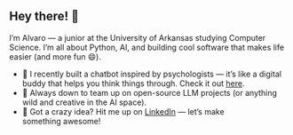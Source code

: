 ## Hey there! 👋

I’m Alvaro — a junior at the University of Arkansas studying Computer Science. I’m all about Python, AI, and building cool software that makes life easier (and more fun 😄).

- 🧠 I recently built a chatbot inspired by psychologists — it’s like a digital buddy that helps you think things through. Check it out [here](https://github.com/alvagarciia/eunoia).
- 🤝 Always down to team up on open-source LLM projects (or anything wild and creative in the AI space).
- 🚀 Got a crazy idea? Hit me up on [LinkedIn](http://linkedin.com/in/alvaro-garciam) — let’s make something awesome!

<!--
**alvagarciia/alvagarciia** is a ✨ _special_ ✨ repository because its `README.md` (this file) appears on your GitHub profile.

Here are some ideas to get you started:

- 🔭 I’m currently working on ...
- 🌱 I’m currently learning ...
- 👯 I’m looking to collaborate on ...
- 🤔 I’m looking for help with ...
- 💬 Ask me about ...
- 📫 How to reach me: ...
- 😄 Pronouns: ...
- ⚡ Fun fact: ...
-->
